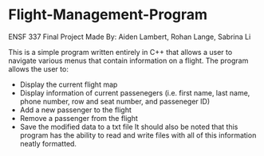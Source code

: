 # Flight-Management-Program
ENSF 337 Final Project
Made By: Aiden Lambert, Rohan Lange, Sabrina Li

This is a simple program written entirely in C++ that allows a user to navigate various menus that contain information on a flight.
The program allows the user to:
  - Display the current flight map
  - Display information of current passenegers (i.e. first name, last name, phone number, row and seat number, and passeneger ID)
  - Add a new passenger to the flight
  - Remove a passenger from the flight
  - Save the modified data to a txt file
It should also be noted that this program has the ability to read and write files with all of this information neatly formatted.

